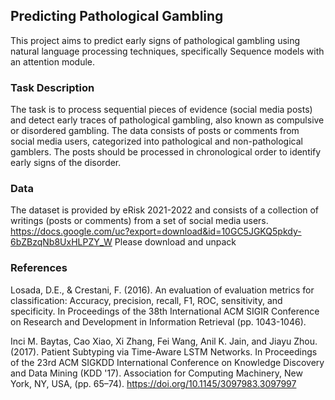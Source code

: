 ## Predicting Pathological Gambling 

This project aims to predict early signs of pathological gambling using natural language processing techniques, specifically Sequence models with an attention module.

### Task Description
The task is to process sequential pieces of evidence (social media posts) and detect early traces of pathological gambling, also known as compulsive or disordered gambling. The data consists of posts or comments from social media users, categorized into pathological and non-pathological gamblers. The posts should be processed in chronological order to identify early signs of the disorder.

### Data
The dataset is provided by eRisk 2021-2022 and consists of a collection of writings (posts or comments) from a set of social media users. 
https://docs.google.com/uc?export=download&id=10GC5JGKQ5pkdy-6bZBzqNb8UxHLPZY_W
Please download and unpack

### References

Losada, D.E., & Crestani, F. (2016). An evaluation of evaluation metrics for classification: Accuracy, precision, recall, F1, ROC, sensitivity, and specificity. In Proceedings of the 38th International ACM SIGIR Conference on Research and Development in Information Retrieval (pp. 1043-1046).

Inci M. Baytas, Cao Xiao, Xi Zhang, Fei Wang, Anil K. Jain, and Jiayu Zhou. (2017). Patient Subtyping via Time-Aware LSTM Networks. In Proceedings of the 23rd ACM SIGKDD International Conference on Knowledge Discovery and Data Mining (KDD '17). Association for Computing Machinery, New York, NY, USA, (pp. 65–74). https://doi.org/10.1145/3097983.3097997
